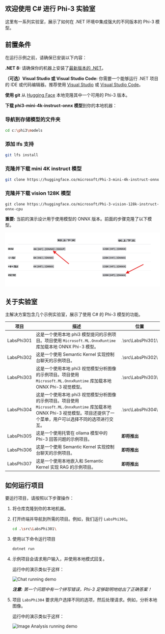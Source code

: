 ## 欢迎使用 C# 进行 Phi-3 实验室

这里有一系列实验室，展示了如何在 .NET 环境中集成强大的不同版本的 Phi-3 模型。

## 前置条件
在运行示例之前，请确保已安装以下内容：

**.NET 8:** 请确保你的机器上安装了[最新版本的 .NET](https://dotnet.microsoft.com/download/dotnet/8.0?WT.mc_id=aiml-137032-kinfeylo)。

**（可选）Visual Studio 或 Visual Studio Code:** 你需要一个能够运行 .NET 项目的 IDE 或代码编辑器。推荐使用 [Visual Studio](https://visualstudio.microsoft.com/) 或 [Visual Studio Code](https://code.visualstudio.com?WT.mc_id=aiml-137032-kinfeylo)。

**使用 git** 从 [Hugging Face](https://huggingface.co) 本地克隆其中一个可用的 Phi-3 版本。

**下载 phi3-mini-4k-instruct-onnx 模型**到你的本地机器：

### 导航到存储模型的文件夹
```bash
cd c:\phi3\models
```
### 添加 lfs 支持
```bash
git lfs install 
```
### 克隆并下载 mini 4K instruct 模型
```bash
git clone https://huggingface.co/microsoft/Phi-3-mini-4k-instruct-onnx
```

### 克隆并下载 vision 128K 模型
```
git clone https://huggingface.co/microsoft/Phi-3-vision-128k-instruct-onnx-cpu
```
**重要:** 当前的演示设计用于使用模型的 ONNX 版本。前面的步骤克隆了以下模型。

![OnnxDownload](../../../../../translated_images/DownloadOnnx.237f4b37d4d8d66d3f4a4a7219d6004bd6f84bc72cce50251ffc034cb28f6fb8.zh.png)

## 关于实验室

主解决方案包含几个示例实验室，展示了使用 C# 的 Phi-3 模型的功能。

| 项目 | 描述 | 位置 |
| ------------ | ----------- | -------- |
| LabsPhi301    | 这是一个使用本地 phi3 模型提问的示例项目。项目使用 `Microsoft.ML.OnnxRuntime` 库加载本地 ONNX Phi-3 模型。 | .\src\LabsPhi301\ |
| LabsPhi302    | 这是一个使用 Semantic Kernel 实现控制台聊天的示例项目。 | .\src\LabsPhi302\ |
| LabsPhi303 | 这是一个使用本地 phi3 视觉模型分析图像的示例项目。项目使用 `Microsoft.ML.OnnxRuntime` 库加载本地 ONNX Phi-3 视觉模型。 | .\src\LabsPhi303\ |
| LabsPhi304 | 这是一个使用本地 phi3 视觉模型分析图像的示例项目。项目使用 `Microsoft.ML.OnnxRuntime` 库加载本地 ONNX Phi-3 视觉模型。项目还提供了一个菜单，用户可以选择不同的选项进行交互。 | .\src\LabsPhi304\ |
| LabsPhi305 | 这是一个使用托管在 ollama 模型中的 Phi-3 回答问题的示例项目。  |**即将推出**|
| LabsPhi306 | 这是一个使用 Semantic Kernel 实现控制台聊天的示例项目。 |**即将推出**|
| LabsPhi307  | 这是一个使用本地嵌入和 Semantic Kernel 实现 RAG 的示例项目。 |**即将推出**|

## 如何运行项目

要运行项目，请按照以下步骤操作：
1. 将仓库克隆到你的本地机器。

1. 打开终端并导航到所需的项目。例如，我们运行 `LabsPhi301`。
    ```bash
    cd .\src\LabsPhi301\
    ```

1. 使用以下命令运行项目
    ```bash
    dotnet run
    ```

1.  示例项目会请求用户输入，并使用本地模式回复。

    运行中的演示类似于这样：

    ![Chat running demo](../../../../../imgs/07/00/SampleConsole.gif)

    ***注意:** 第一个问题中有一个拼写错误，Phi-3 足够聪明地给出了正确答案！*

1.  项目 `LabsPhi304` 要求用户选择不同的选项，然后处理请求。例如，分析本地图像。

    运行中的演示类似于这样：

    ![Image Analysis running demo](../../../../../imgs/07/00/SampleVisionConsole.gif)

